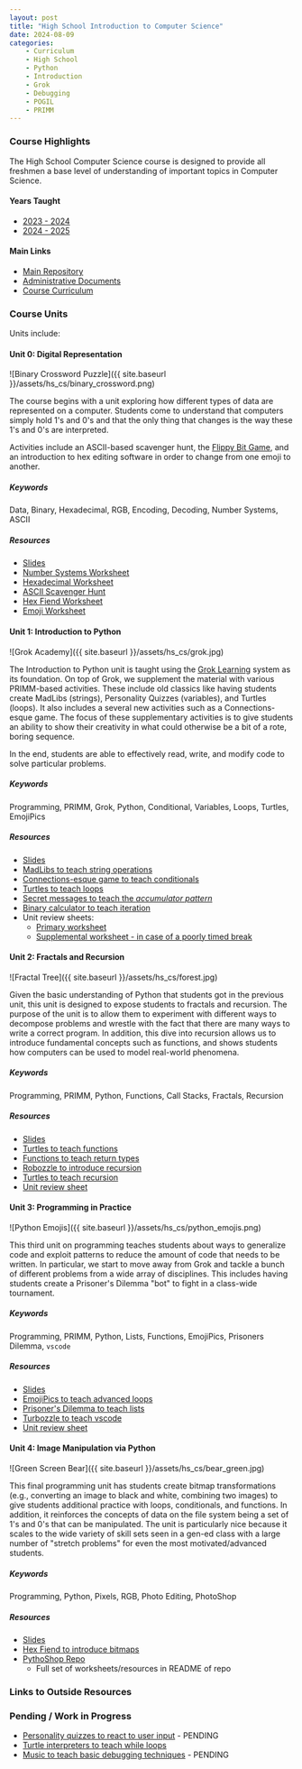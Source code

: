 ```yaml
---
layout: post
title: "High School Introduction to Computer Science"
date: 2024-08-09
categories:
    - Curriculum
    - High School
    - Python
    - Introduction
    - Grok
    - Debugging
    - POGIL
    - PRIMM
---
```


### Course Highlights

The High School Computer Science course is designed to provide all freshmen
a base level of understanding of important topics in Computer Science.

#### Years Taught

- [2023 - 2024](https://github.com/eric-rizzi/ucls-hs-intro-to-cs/tree/2023-2024)
- [2024 - 2025](https://github.com/eric-rizzi/ucls-hs-intro-to-cs)

#### Main Links

- [Main Repository](https://github.com/eric-rizzi/ucls-hs-intro-to-cs)
- [Administrative Documents](https://github.com/eric-rizzi/ucls-hs-intro-to-cs/tree/mainline/Administration)
- [Course Curriculum](https://github.com/eric-rizzi/ucls-hs-intro-to-cs/tree/mainline/CourseMaterial)

### Course Units

Units include:

#### Unit 0: Digital Representation

![Binary Crossword Puzzle]({{ site.baseurl }}/assets/hs_cs/binary_crossword.png)

The course begins with a unit exploring how different types of data are
represented on a computer. Students come to understand that computers simply
hold 1's and 0's and that the only thing that changes is the way these 1's and
0's are interpreted.

Activities include an ASCII-based scavenger hunt, the
[Flippy Bit Game](https://flippybitandtheattackofthehexadecimalsfrombase16.com/),
and an introduction to hex editing software in order to change from one emoji to
another.

##### Keywords

Data, Binary, Hexadecimal, RGB, Encoding, Decoding, Number Systems, ASCII

##### Resources

- [Slides](https://docs.google.com/presentation/d/1XtRF9TK3wj5wJY9-hjmsJWa-u8koJM_jKQXvzzv2TE8)
- [Number Systems Worksheet](https://docs.google.com/document/d/1esNFXNXknUZ8u6ecfAX23CCBElGLJUJnZ275CTJN3lY)
- [Hexadecimal Worksheet](https://docs.google.com/document/d/1W78ZKpljpYbSOuBPiIZ7HeDdjppLFt70yxR65a2MYX4)
- [ASCII Scavenger Hunt](https://docs.google.com/spreadsheets/d/1-6gDOtzs0r-PXiVjRgclm6DzgXySXCEntQzXS9CB3tU)
- [Hex Fiend Worksheet](https://docs.google.com/document/d/1QBQFZy7oRVLWU8Fvbh-ymdTY-KpSJ-f1M6pmo1ItcpA)
- [Emoji Worksheet](https://docs.google.com/document/d/10esTMQ7dVPqxuLoiB1pYsntUwUWHYAAu8rS1RyC4kWs)

#### Unit 1: Introduction to Python

![Grok Academy]({{ site.baseurl }}/assets/hs_cs/grok.jpg)

The Introduction to Python unit is taught using the [Grok Learning](https://groklearning.com)
system as its foundation. On top of Grok, we supplement the material with
various PRIMM-based activities. These include old classics like having students
create MadLibs (strings), Personality Quizzes (variables), and Turtles (loops).
It also includes a several new activities such as a Connections-esque game. The
focus of these supplementary activities is to give students an ability to show
their creativity in what could otherwise be a bit of a rote, boring sequence.

In the end, students are able to effectively read, write, and modify code to
solve particular problems.

##### Keywords

Programming, PRIMM, Grok, Python, Conditional, Variables, Loops, Turtles, EmojiPics

##### Resources

- [Slides](https://docs.google.com/presentation/d/1cRtUOt-Q6cIK2JgTmWrYXtshWAFtZHKgS5iJ1E72Dlw)
- [MadLibs to teach string operations](https://docs.google.com/document/d/1-AwvVtv59yDz-mvorbLMAJdnjadjgOmC5QAquUhNyp0)
- [Connections-esque game to teach conditionals](https://docs.google.com/document/d/1LOTwfDylpD5fnUC1dwykx5nrTQwpntYi2X0pwWtR2Jw)
- [Turtles to teach loops](https://docs.google.com/document/d/1M3QkPWw4FBevTRVVvPYrpMLnrxy3whFOzJG3GN-qLyo)
- [Secret messages to teach the _accumulator pattern_](https://docs.google.com/document/d/1TiQm3HpzzWlnJl5ILCaigmE8zZOyYrJGeLjrZ_rafXo)
- [Binary calculator to teach iteration](https://docs.google.com/document/d/183j9K37eSpVBpgw3tDEmQOA_XPoAF9FEssBAVmYFE4w)
- Unit review sheets:
    - [Primary worksheet](https://docs.google.com/document/d/1JRC6dt6In4ur31Bg9uEWnNB6SLyhWFfIBuIyiX1NwrI)
    - [Supplemental worksheet - in case of a poorly timed break](https://docs.google.com/document/d/1nERmn08ClQl2Vh3gwiT03mRcjoSvnEfHRoGPMBAWIvM)

#### Unit 2: Fractals and Recursion

![Fractal Tree]({{ site.baseurl }}/assets/hs_cs/forest.jpg)

Given the basic understanding of Python that students got in the previous unit,
this unit is designed to expose students to fractals and recursion. The purpose
of the unit is to allow them to experiment with different ways to decompose
problems and wrestle with the fact that there are many ways to write a correct
program. In addition, this dive into recursion allows us to introduce fundamental
concepts such as functions, and shows students how computers can be used to
model real-world phenomena.

##### Keywords

Programming, PRIMM, Python, Functions, Call Stacks, Fractals, Recursion

##### Resources

- [Slides](https://docs.google.com/presentation/d/1FxPj_-0XfHrqkxCdF04YyP_OCcdqfmHGcRxVqN-3DYk)
- [Turtles to teach functions](https://docs.google.com/document/d/1pD_fh3PX6DwU3aemTk7Rn886AjMAgYAPAlwt7aCmDlk)
- [Functions to teach return types](https://docs.google.com/document/d/1YcTDvjttDOR_3be6ru09AZmekXhPPpsQGAwZuhSxA3w)
- [Robozzle to introduce recursion](https://docs.google.com/document/d/1QiQHOOVJecKwnOi_IGNrIDqSbMQhL2UCoL90OGBYXFg)
- [Turtles to teach recursion](https://docs.google.com/document/d/1KZZBXd41aoYjR4rYAPWKPmsHDFJMrjmcIhX95dQPDW0)
- [Unit review sheet](https://docs.google.com/document/d/1JvvLg1t9qirK5kptCM3CtkF478smpt2b4quSn3QDeHA)

#### Unit 3: Programming in Practice

![Python Emojis]({{ site.baseurl }}/assets/hs_cs/python_emojis.png)

This third unit on programming teaches students about ways to generalize code
and exploit patterns to reduce the amount of code that needs to be written.
In particular, we start to move away from Grok and tackle a bunch of different
problems from a wide array of disciplines. This includes having students create
a Prisoner's Dilemma "bot" to fight in a class-wide tournament.

##### Keywords

Programming, PRIMM, Python, Lists, Functions, EmojiPics, Prisoners Dilemma, `vscode`

##### Resources

- [Slides](https://docs.google.com/presentation/d/1iCuhE2ET333hNplvLSRDIOwzRc_UqGPRMgs-zyD1ZRU)
- [EmojiPics to teach advanced loops](https://docs.google.com/document/d/1QTFUdrvmvJDzejtqXY6LxjbkbCDDzDxtyuHH0FnWdT4)
- [Prisoner's Dilemma to teach lists](https://docs.google.com/document/d/1F0GhWpyZ6LulCuW22pCCAIo370CjpGgNC-VmFXVEn-s)
- [Turbozzle to teach vscode](https://docs.google.com/document/d/1fekLawCFuocIC7UNs41wR1hAvdX_QMzMMIOz599dnUU)
- [Unit review sheet](https://docs.google.com/document/d/14GKx1AaB0O0fBH9AcmVAaJzPGk21_oIWB6BlDdjIhCY)

#### Unit 4: Image Manipulation via Python

![Green Screen Bear]({{ site.baseurl }}/assets/hs_cs/bear_green.jpg)

This final programming unit has students create bitmap transformations (e.g.,
converting an image to black and white, combining two images) to give students
additional practice with loops, conditionals, and functions. In addition, it
reinforces the concepts of data on the file system being a set of 1's and 0's
that can be manipulated. The unit is particularly nice because it scales to
the wide variety of skill sets seen in a gen-ed class with a large number of
"stretch problems" for even the most motivated/advanced students.

##### Keywords

Programming, Python, Pixels, RGB, Photo Editing, PhotoShop

##### Resources

- [Slides](https://docs.google.com/presentation/d/1_2fKMQEYIzvMjF5db4E5Xnk0eXHXdXLZCOafnArKy58)
- [Hex Fiend to introduce bitmaps](https://docs.google.com/document/d/1l6cYOHgc4svrhHIA_bq6oGIQXa7OGLsPTTuATS6NgbE)
- [PythoShop Repo](https://github.com/dwheadon/PythoShop/tree/main)
    - Full set of worksheets/resources in README of repo

### Links to Outside Resources

### Pending / Work in Progress

- [Personality quizzes to react to user input]() - PENDING
- [Turtle interpreters to teach while loops](https://docs.google.com/document/d/1mF3aDeWq6XYz056j8OPSvZ3ShTWoepHrrD5vVlUfK7w)
- [Music to teach basic debugging techniques]() - PENDING
